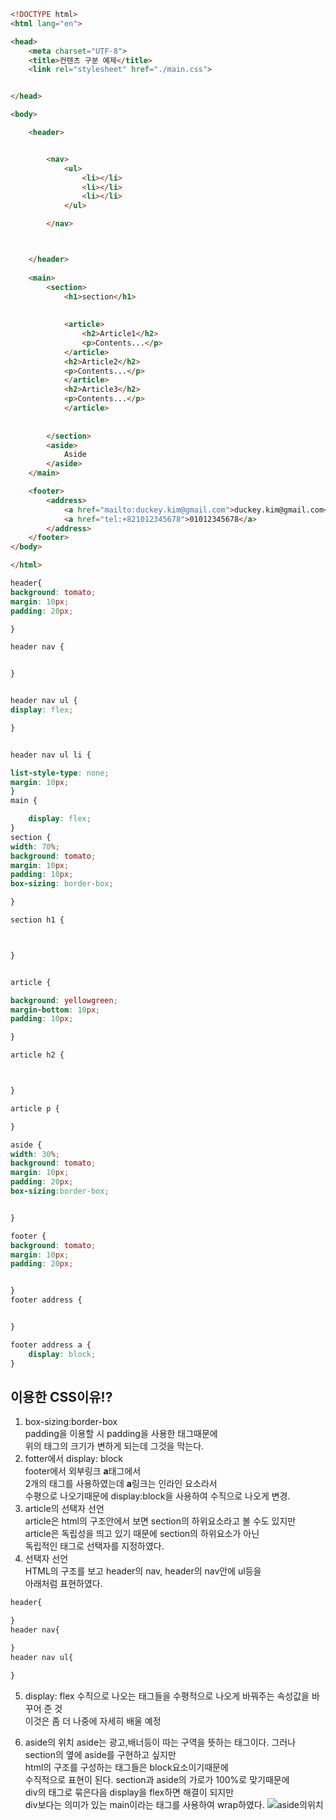```html
<!DOCTYPE html>
<html lang="en">

<head>
    <meta charset="UTF-8">
    <title>컨텐츠 구분 예제</title>
    <link rel="stylesheet" href="./main.css">


</head>

<body>

    <header>


        <nav>
            <ul>
                <li></li>
                <li></li>
                <li></li>
            </ul>

        </nav>



    </header>
    
    <main>
        <section>
            <h1>section</h1>
    
    
            <article>
                <h2>Article1</h2>
                <p>Contents...</p>
            </article>
            <h2>Article2</h2>
            <p>Contents...</p>
            </article>
            <h2>Article3</h2>
            <p>Contents...</p>
            </article>
    
    
        </section>
        <aside>
            Aside
        </aside>
    </main>

    <footer>
        <address>
            <a href="mailto:duckey.kim@gmail.com">duckey.kim@gmail.com</a>
            <a href="tel:+821012345678">01012345678</a>
        </address>
    </footer>
</body>

</html>
```


```css
header{
background: tomato;
margin: 10px;
padding: 20px;

}

header nav {


}


header nav ul {
display: flex;

}


header nav ul li {

list-style-type: none;
margin: 10px;
}
main {

    display: flex;
}
section {
width: 70%;
background: tomato;
margin: 10px;
padding: 10px;
box-sizing: border-box;

}

section h1 {



}


article {

background: yellowgreen;
margin-bottom: 10px;
padding: 10px;

}

article h2 {



}

article p {

}

aside {
width: 30%;
background: tomato;
margin: 10px;
padding: 20px;
box-sizing:border-box;


}

footer {
background: tomato;
margin: 10px;
padding: 20px;


}
footer address {


}

footer address a {
    display: block;
}
```
## 이용한 CSS이유!?  
1. box-sizing:border-box   
padding을 이용할 시 padding을 사용한 태그때문에  
위의 태그의 크기가 변하게 되는데 그것을 막는다.  
2. fotter에서 display: block  
footer에서 외부링크 **a**태그에서  
2개의 태그를 사용하였는데 **a**링크는 인라인 요소라서  
수평으로 나오기때문에 display:block을 사용하여 수직으로 나오게 변경.  
3. article의 선택자 선언  
article은 html의 구조안에서 보면 section의 하위요소라고 볼 수도 있지만  
article은 독립성을 띄고 있기 때문에 section의 하위요소가 아닌  
독립적인 태그로 선택자를 지정하였다.  
4. 선택자 선언  
HTML의 구조를 보고 header의 nav, header의 nav안에 ul등을  
아래처럼 표현하였다.

```css 
header{

}
header nav{

}
header nav ul{

}
```  
5. display: flex
수직으로 나오는 태그들을 수평적으로 나오게 바꿔주는 속성값을 바꾸어 준 것  
이것은 좀 더 나중에 자세히 배울 예정


5. aside의 위치
aside는 광고,배너등이 따는 구역을 뜻하는 태그이다.
그러나 section의 옆에 aside를 구현하고 싶지만  
html의 구조를 구성하는 태그들은 block요소이기때문에  
수직적으로 표현이 된다. section과 aside의 가로가 100%로 맞기때문에  
div의 태그로 묶은다음 display을 flex하면 해결이 되지만  
div보다는 의미가 있는 main이라는 태그를 사용하여 wrap하였다.
![aside의위치]("https://2.bp.blogspot.com/-8z_mJHC0Ha8/VqunRCyg1RI/AAAAAAAABZM/az0B5qVmXNY/s1600/AsideTag.png")

